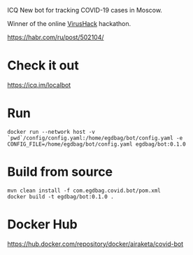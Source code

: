 ICQ New bot for tracking COVID-19 cases in Moscow.

Winner of the online [VirusHack](https://online.innoagency.ru/virushack/?roistat_visit=151179&_ga=2.133161742.182489988.1591626101-2087765081.1588001513) hackathon.

https://habr.com/ru/post/502104/

# Сheck it out
https://icq.im/localbot

# Run
```
docker run --network host -v `pwd`/config/config.yaml:/home/egdbag/bot/config.yaml -e CONFIG_FILE=/home/egdbag/bot/config.yaml egdbag/bot:0.1.0
```
# Build from source
```
mvn clean install -f com.egdbag.covid.bot/pom.xml
docker build -t egdbag/bot:0.1.0 .
```
# Docker Hub
https://hub.docker.com/repository/docker/airaketa/covid-bot
